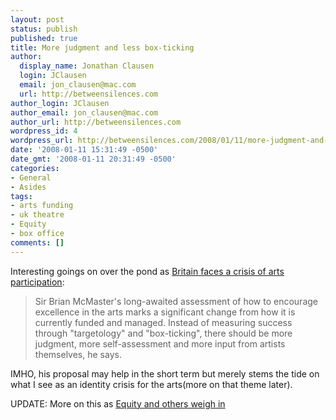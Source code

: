 ```yaml
---
layout: post
status: publish
published: true
title: More judgment and less box-ticking
author:
  display_name: Jonathan Clausen
  login: JClausen
  email: jon_clausen@mac.com
  url: http://betweensilences.com
author_login: JClausen
author_email: jon_clausen@mac.com
author_url: http://betweensilences.com
wordpress_id: 4
wordpress_url: http://betweensilences.com/2008/01/11/more-judgment-and-less-box-ticking/
date: '2008-01-11 15:31:49 -0500'
date_gmt: '2008-01-11 20:31:49 -0500'
categories:
- General
- Asides
tags:
- arts funding
- uk theatre
- Equity
- box office
comments: []
---
```

<p>Interesting goings on over the pond as <a href="http://arts.guardian.co.uk/art/news/story/0,,2238982,00.html">Britain faces a crisis of arts participation</a>:</p>
<blockquote><p>
Sir Brian McMaster's long-awaited assessment of how to encourage excellence in the arts marks a significant change from how it is currently funded and managed. Instead of measuring success through "targetology" and "box-ticking", there should be more judgment, more self-assessment and more input from artists themselves, he says.</p>
</blockquote>
<p>IMHO, his proposal may help in the short term but merely stems the tide on what I see as an identity crisis for the arts(more on that theme later).</p>
<p>UPDATE: More on this as <a href="http://blogs.guardian.co.uk/theatre/2008/01/arts_cuts_debate_continues_onl.html">Equity and others weigh in</a></p>
